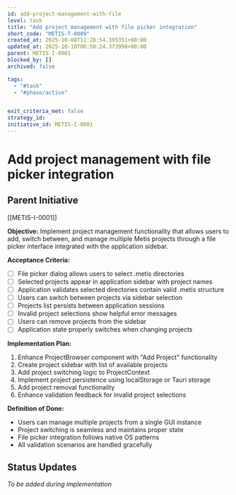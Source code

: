 ```yaml
---
id: add-project-management-with-file
level: task
title: "Add project management with file picker integration"
short_code: "METIS-T-0009"
created_at: 2025-10-08T11:28:54.395351+00:00
updated_at: 2025-10-10T00:50:24.373998+00:00
parent: METIS-I-0001
blocked_by: []
archived: false

tags:
  - "#task"
  - "#phase/active"


exit_criteria_met: false
strategy_id: 
initiative_id: METIS-I-0001
---
```


# Add project management with file picker integration

## Parent Initiative

[[METIS-I-0001]]

**Objective:**
Implement project management functionality that allows users to add, switch between, and manage multiple Metis projects through a file picker interface integrated with the application sidebar.

**Acceptance Criteria:**
- [ ] File picker dialog allows users to select .metis directories
- [ ] Selected projects appear in application sidebar with project names  
- [ ] Application validates selected directories contain valid .metis structure
- [ ] Users can switch between projects via sidebar selection
- [ ] Projects list persists between application sessions
- [ ] Invalid project selections show helpful error messages
- [ ] Users can remove projects from the sidebar
- [ ] Application state properly switches when changing projects

**Implementation Plan:**
1. Enhance ProjectBrowser component with "Add Project" functionality
2. Create project sidebar with list of available projects
3. Add project switching logic to ProjectContext
4. Implement project persistence using localStorage or Tauri storage
5. Add project removal functionality
6. Enhance validation feedback for invalid project selections

**Definition of Done:**
- Users can manage multiple projects from a single GUI instance
- Project switching is seamless and maintains proper state
- File picker integration follows native OS patterns
- All validation scenarios are handled gracefully

## Status Updates

*To be added during implementation*